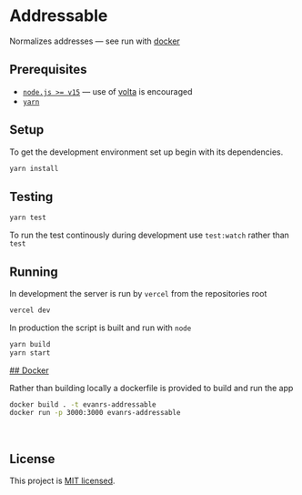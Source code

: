 # Addressable

Normalizes addresses — see run with [docker](#docker)

## Prerequisites

- [`node.js >= v15`](https://volta.sh/) — use of [volta](https://volta.sh/) is encouraged
- [`yarn`](https://pnpm.io/)

## Setup

To get the development environment set up begin with its dependencies.

```sh
yarn install
```

## Testing

```sh
yarn test
```

To run the test continously during development use `test:watch` rather than `test`

## Running

In development the server is run by `vercel` from the repositories root

```sh
vercel dev
```

In production the script is built and run with `node`

```sh
yarn build
yarn start
```

[## Docker](#docker)

Rather than building locally a dockerfile is provided to build and run the app

```sh
docker build . -t evanrs-addressable
docker run -p 3000:3000 evanrs-addressable
```

<br/>

## License

This project is [MIT licensed](./LICENSE).
